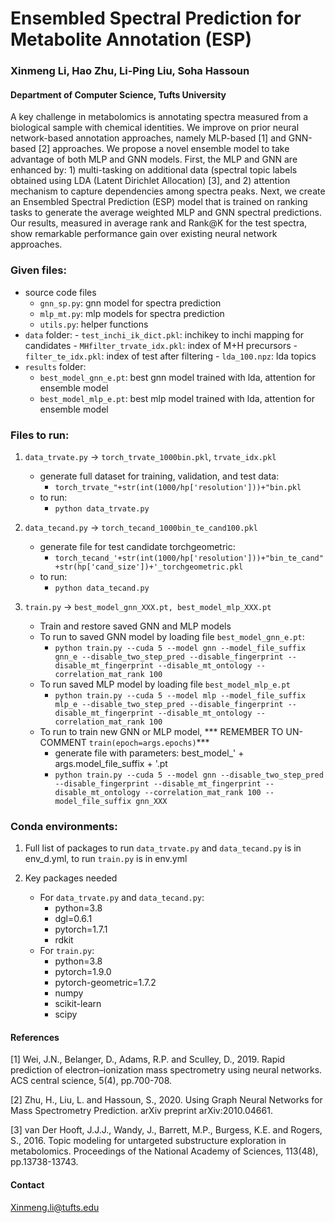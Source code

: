 # Ensembled Spectral Prediction for Metabolite Annotation (ESP)

### Xinmeng Li, Hao Zhu, Li-Ping Liu, Soha Hassoun
#### Department of Computer Science, Tufts University

A key challenge in metabolomics is annotating spectra measured from a biological sample with chemical identities. We improve on prior neural network-based annotation approaches, namely MLP-based [1] and GNN-based [2] approaches. We propose a novel ensemble model to take advantage of both MLP and GNN models. First, the MLP and GNN are enhanced by: 1) multi-tasking on additional data (spectral topic labels obtained using LDA (Latent Dirichlet Allocation) [3], and 2) attention mechanism to capture dependencies among spectra peaks. Next, we create an Ensembled Spectral Prediction (ESP) model that is trained on ranking tasks to generate the average weighted MLP and GNN spectral predictions. Our results, measured in average rank and Rank@K for the test spectra, show remarkable performance gain over existing neural network approaches.


### Given files:
    
- source code files
    - `gnn_sp.py`: gnn model for spectra prediction
    -  `mlp_mt.py`: mlp models for spectra prediction
   -  `utils.py`: helper functions
- `data` folder:
        - `test_inchi_ik_dict.pkl`: inchikey to inchi mapping for candidates
        - `MHfilter_trvate_idx.pkl`: index of M+H precursors
        - `filter_te_idx.pkl`: index of test after filtering
        - `lda_100.npz`: lda topics 
 - `results` folder:
    - `best_model_gnn_e.pt`: best gnn model trained with lda, attention for ensemble model
   - `best_model_mlp_e.pt`: best mlp model trained with lda, attention for ensemble model

    
### Files to run:
1. `data_trvate.py` -> `torch_trvate_1000bin.pkl`, `trvate_idx.pkl`
    - generate full dataset for training, validation, and test data:
        - `torch_trvate_"+str(int(1000/hp['resolution']))+"bin.pkl`
    - to run: 
        - `python data_trvate.py`
2.  `data_tecand.py` -> `torch_tecand_1000bin_te_cand100.pkl`
    - generate file for test candidate torchgeometric: 
        - `torch_tecand_'+str(int(1000/hp['resolution']))+"bin_te_cand"+str(hp['cand_size'])+'_torchgeometric.pkl`
    - to run: 
      - `python data_tecand.py`

3.  `train.py` -> `best_model_gnn_XXX.pt, best_model_mlp_XXX.pt`
    - Train and restore saved GNN and MLP models
    - To run to saved GNN model by loading file `best_model_gnn_e.pt`:
        - `python train.py --cuda 5 --model gnn --model_file_suffix gnn_e --disable_two_step_pred --disable_fingerprint --disable_mt_fingerprint --disable_mt_ontology --correlation_mat_rank 100`
    - To run saved MLP model by loading file `best_model_mlp_e.pt`
        - `python train.py --cuda 5 --model mlp --model_file_suffix mlp_e --disable_two_step_pred --disable_fingerprint --disable_mt_fingerprint --disable_mt_ontology --correlation_mat_rank 100`
    - To run to train new GNN or MLP model, 
      *** REMEMBER TO UN-COMMENT `train(epoch=args.epochs)`***
        - generate file with parameters: best_model_' + args.model_file_suffix + '.pt
        - `python train.py --cuda 5 --model gnn --disable_two_step_pred --disable_fingerprint --disable_mt_fingerprint --disable_mt_ontology --correlation_mat_rank 100 --model_file_suffix gnn_XXX`
### Conda environments:
1. Full list of packages to run `data_trvate.py` and `data_tecand.py` is in env_d.yml,  to run `train.py` is in env.yml

2. Key packages needed 
    - For `data_trvate.py` and `data_tecand.py`:
        - python=3.8
        - dgl=0.6.1
        - pytorch=1.7.1
        - rdkit
    - For `train.py`:
        - python=3.8
        - pytorch=1.9.0
        - pytorch-geometric=1.7.2
        - numpy
        - scikit-learn
        - scipy

#### References
[1] Wei, J.N., Belanger, D., Adams, R.P. and Sculley, D., 2019. Rapid prediction of electron–ionization mass spectrometry using neural networks. ACS central science, 5(4), pp.700-708.

[2] Zhu, H., Liu, L. and Hassoun, S., 2020. Using Graph Neural Networks for Mass Spectrometry Prediction. arXiv preprint arXiv:2010.04661.

[3] van Der Hooft, J.J.J., Wandy, J., Barrett, M.P., Burgess, K.E. and Rogers, S., 2016. Topic modeling for untargeted substructure exploration in metabolomics. Proceedings of the National Academy of Sciences, 113(48), pp.13738-13743.


#### Contact
Xinmeng.li@tufts.edu